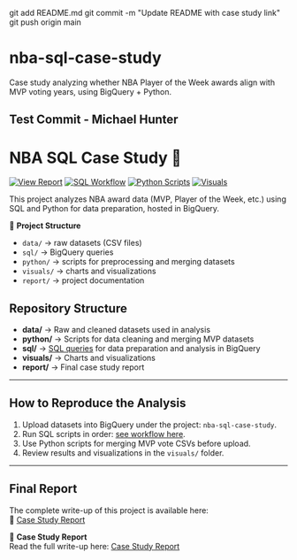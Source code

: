git add README.md
git commit -m "Update README with case study link"
git push origin main
# nba-sql-case-study
Case study analyzing whether NBA Player of the Week awards align with MVP voting years, using BigQuery + Python.
## Test Commit - Michael Hunter
# NBA SQL Case Study 🏀

[![View Report](https://img.shields.io/badge/📄%20Case%20Study-Read%20Now-blue)](report/case_study.md)
[![SQL Workflow](https://img.shields.io/badge/🛠️%20SQL-Workflow-orange)](sql)
[![Python Scripts](https://img.shields.io/badge/🐍%20Python-Scripts-green)](python)
[![Visuals](https://img.shields.io/badge/📊%20Visuals-Charts%20%26%20Plots-purple)](visuals)





This project analyzes NBA award data (MVP, Player of the Week, etc.) using SQL and Python for data preparation, hosted in BigQuery.

📂 **Project Structure**
- `data/` → raw datasets (CSV files)
- `sql/` → BigQuery queries
- `python/` → scripts for preprocessing and merging datasets
- `visuals/` → charts and visualizations
- `report/` → project documentation

## Repository Structure

- **data/** → Raw and cleaned datasets used in analysis  
- **python/** → Scripts for data cleaning and merging MVP datasets  
- **sql/** → [SQL queries](sql/README.md) for data preparation and analysis in BigQuery  
- **visuals/** → Charts and visualizations  
- **report/** → Final case study report  

---

## How to Reproduce the Analysis
1. Upload datasets into BigQuery under the project: `nba-sql-case-study`.
2. Run SQL scripts in order: [see workflow here](sql/README.md).
3. Use Python scripts for merging MVP vote CSVs before upload.
4. Review results and visualizations in the `visuals/` folder.

---

## Final Report
The complete write-up of this project is available here:  
📄 [Case Study Report](report/case_study.md)


📖 **Case Study Report**  
Read the full write-up here: [Case Study Report](report/case_study.md)
